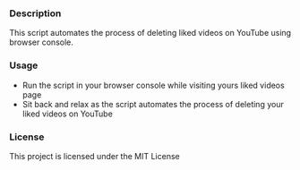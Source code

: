 ### Description
This script automates the process of deleting liked videos on YouTube using browser console.

### Usage
- Run the script in your browser console while visiting yours liked videos page
- Sit back and relax as the script automates the process of deleting your liked videos on YouTube

### License
This project is licensed under the MIT License
